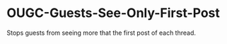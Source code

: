 OUGC-Guests-See-Only-First-Post
===============================

Stops guests from seeing more that the first post of each thread.